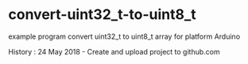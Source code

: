 # convert-uint32_t-to-uint8_t
example program convert uint32_t to uint8_t array for platform Arduino 

History :
24 May 2018 - Create and upload project to github.com
